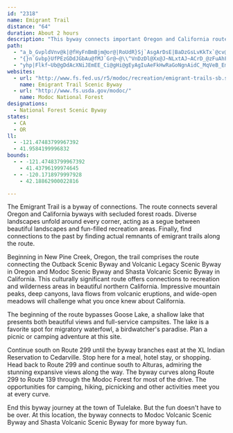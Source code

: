 ```yaml
---
id: "2318"
name: Emigrant Trail
distance: "64"
duration: About 2 hours
description: "This byway connects important Oregon and California routes by way of Modoc National Forest roads.  This route is also culturally significant, as it is full of Native American and Euro-American history."
path:
  - "a_b_GvpldVnv@k|@fHyFnBmBjm@or@|RoUdR}Sj`AsgArDsE|BaDzGsLvKkTx`@cv@nGgKjJgS|FqKpFsNbX_i@xQy]hB_D`EcF|ByDvrAciCnfAusBvG}MrDgKlAeChg@gaAz]eq@|EwI~KmQxR_\\pi@k|@nByClGgH|GoFbDoBxCuA`H}B`FaAlGm@rcPq\\fIq@hFm@dI{AloCak@bBk@rEeCfEuDbz@a|@bCiBrAq@fC}@dEm@rAEnMVdEMzEeAdEmBlpDwdC|PyLbHsEn]eVreEitCvpB{tAdc@wYtkDiaCpHmG~u@{s@`WqUbToSzlAeiAbCoB|w@gg@hYeRjBuA`DeDtBuC|@_B|CeHdBqGpAgIrrBoiQr@aExDaRzJcy@z^uaDjK}|@f^geDh@mEr@gDd@wArAuC|BeDxAyAxCkBfDiArBWnDEvBX|IdBlD^|A?pBSpB_@|CyArBwAt@m@xBuCro@_fAdBqDlBgG~Pyz@zDmN|Pyk@bA{CbBeEbWuf@pEkKfMma@pImYjAsF|@kGnC_^v@gF^sAbAuDbAcCtCoFf{A{mBxLgOzPiUu_@ao@gBeC{A_DuIgYya@mvAcM_b@w@mDa@{Cc@_FMmD?yIzFazEImFYaFkA}I_tAseIwBkIcBaEuBuDi`@ai@sBqDoA_DoAaEgYcnA_A_HqAwP_@eC_AqCiAmByRyY}CqDoKqKcC_DuBsD_B_EcAaDmAgFcRsiAUkC[iIHuJTcDvFab@jXomBhAqKz@iKd@cMXkMBcUEkxCIeDSaD_AyEy@eCqMyX{C_EmHsIiCiDyAyBeB_Em@gBu@kCoIm`@_CyLqGmZi@_EUmECsFb@oGz@qE`CgJbBoIdAmFpBoMzAaNv@uJx@aOZcR?uGHmlCNwaACuPGgGq@yByA{B{KqMeB{CcBmEgGiXyhAsgFmDmOiJ_c@kB_H}BgFsEuIyA_CeCuCaB}Ae^m[yPsNmG}Fw[{XoUkQeY{VsByB"
  - "{}n`Gvbp}UfPEzGDdJGbAu@fMJ`Gr@~@\\^VnDzDl@Xx@J~NLxtAJ~ACrD_@zFuAhFqCrB{AnCyCxQwTnBsCx@_B`G{P|AaDbAkAt@u@vg@i`@xBoBvGkIfj@us@r@o@xG}CrSmIlBa@lBMjB?zaAR|AFhAPvW`GbFd@frBrChAJ|Bl@hR`KlBf@hBR`E?~Do@~Ak@~B_B|AsAnO{NhAs@`DaAnBYnb@eCb_BmIzJ_Al{By_@z\\eHxEmBda@}Q`D_C`_@e]`C_BfC{@|ASbACnsCL`GElv@JrHh@pGlAn^bM|cDjkAjNtElCjArRtGz{B~x@~_FhfBjMtD||Ah`@zGtBjMlF|rA~l@`K`EdEdAvEl@jDVdGDpo@uB`Kg@bEgAtBeAjLmJdDoBpIgDxa@gOrDeAbDe@dBKpFJ|C^~A\\vDlA|W|LvHpEvFzD|{@tr@rDxBbBr@znAr`@p]lKbGvA`En@nu@rJdMlAjKXxvAYbgApAzNQtd@aBdJQna@Jp~@ExqCRlGDfERxC^vFdA`ErAjdAzc@hbEzeB~UnKjeBpt@`h@`UzGzDxD`DnLrNtAtAlCdBrAd@bD`@xCEnAOtEsAz@KfDFtBj@fAd@xCxBpG`G`MrK|B`AxBp@dBTxEJfa@XfDVxBl@rBdAnB~ArCfElA`Dd@lBfAzJ`@dCvAhFn@vAhCrDhBxAhAp@bh@jQjB^dF`@|TXlVh@dCLdG`ApEjB~D~Brc@pZxXvQpl@ba@hc@lYlDvCdKhMvHbKdAjA"
  - "yhp|Flkf~Ub@gDdAcXNiJEmEE_Ci@gHi@gEyAgIuAeFkHwRaGoNgnAidC_MqVeB_EmAyCuAoEkNmg@mAmHe@eGGoEByE|CwfCRaJZ{GlAmKrA}Hp@_DjDwKzMaa@d@oBl@qEVuE?oRZoItIidANuGGgFS{D_@aEYqBiA{FaEyMkAiFe@gDeAuOScBs@}DsEcQaAsEcEmWoAkJIsDLkBPsAv@kC~CoFx@kBl@gC^gCTcCHoEo@aM}@cOUyGHaGnAwUHmCCkDOoDe@mE[eBqFcTg@sDEeCHiBrAyKXmDDeE}@qWu@ma@c@yGkBwRyAsJgBmJUgDDgBNyA~@_DrAsBrAmAnQuIfBqAx@gAlA_ChE}LhAiC~F}Jf@gATwAJyAB{De@_DmB{HI_AEgCNqBXgBt@sB`GmIfL}MlDkBjGmAt@_@~AwAxAmBx@oBb@_Bh@yEh@{J~@kF~@uBh@aAlGqIdNePzEqGd@iAp@cCjA{L^oAn@sAh@o@~AmAlFmAbAk@v@u@p@eAZs@tDuKxEaGlA_CZ}@|DqRReBCsBYaCyByGa@qBKcAAiCHoBlBiPxAsND{B@iMH}EX{Cp@sDnDcNTeBNaCn@{ElE_THiCi@eKBaBxB{MrAiSFuJL}|@Lq^"
websites:
  - url: "http://www.fs.fed.us/r5/modoc/recreation/emigrant-trails-sb.shtml"
    name: Emigrant Trail Scenic Byway
  - url: "http://www.fs.usda.gov/modoc/"
    name: Modoc National Forest
designations:
  - National Forest Scenic Byway
states:
  - CA
  - OR
ll:
  - -121.47483799967392
  - 41.9584199996832
bounds:
  - - -121.47483799967392
    - 41.43796199974645
  - - -120.1718979997928
    - 42.18862900022816

---
```


<p>The Emigrant Trail is a byway of connections. The route connects several Oregon and California byways with secluded forest roads. Diverse landscapes unfold around every corner, acting as a segue between beautiful landscapes and fun-filled recreation areas. Finally, find connections to the past by finding actual remnants of
emigrant trails along the route.</p>
<p>Beginning in New Pine Creek, Oregon, the trail comprises the route connecting the Outback Scenic Byway and Volcanic Legacy Scenic Byway in Oregon and Modoc Scenic Byway and Shasta Volcanic Scenic Byway in California. This culturally significant route offers connections to recreation and wilderness areas in beautiful
northern California. Impressive mountain peaks, deep canyons, lava flows from volcanic eruptions, and wide-open meadows will challenge what you once knew about California.</p>
<p>The beginning of the route bypasses Goose Lake, a shallow lake that presents both beautiful views and full-service campsites. The lake is a favorite spot for migratory waterfowl, a birdwatcher's paradise. Plan a picnic or camping adventure at this site.</p>
<p>Continue south on Route 299 until the byway branches east at the XL Indian Reservation to Cedarville. Stop here for a meal, hotel stay, or shopping. Head back to Route 299 and continue south to Alturas, admiring the stunning expansive views along the way. The byway curves along Route 299 to Route 139 through the Modoc Forest for most of the drive. The opportunities for camping, hiking, picnicking and other activities meet you at every curve.</p>
<p>End this byway journey at the town of Tulelake. But the fun doesn't have to be over. At this location, the byway connects to Modoc Volcanic Scenic Byway and Shasta Volcanic Scenic Byway for more byway fun.</p>
